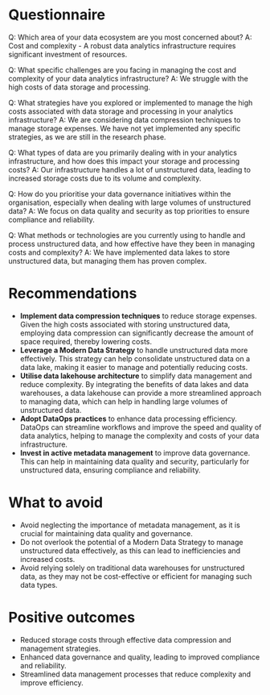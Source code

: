 # Questionnaire

Q: Which area of your data ecosystem are you most concerned about?
A: Cost and complexity - A robust data analytics infrastructure requires significant investment of resources.


Q: What specific challenges are you facing in managing the cost and complexity of your data analytics infrastructure?
A: We struggle with the high costs of data storage and processing.


Q: What strategies have you explored or implemented to manage the high costs associated with data storage and processing in your analytics infrastructure?
A: We are considering data compression techniques to manage storage expenses.
We have not yet implemented any specific strategies, as we are still in the research phase.


Q: What types of data are you primarily dealing with in your analytics infrastructure, and how does this impact your storage and processing costs?
A: Our infrastructure handles a lot of unstructured data, leading to increased storage costs due to its volume and complexity.


Q: How do you prioritise your data governance initiatives within the organisation, especially when dealing with large volumes of unstructured data?
A: We focus on data quality and security as top priorities to ensure compliance and reliability.


Q: What methods or technologies are you currently using to handle and process unstructured data, and how effective have they been in managing costs and complexity?
A: We have implemented data lakes to store unstructured data, but managing them has proven complex.


# Recommendations

- **Implement data compression techniques** to reduce storage expenses. Given the high costs associated with storing unstructured data, employing data compression can significantly decrease the amount of space required, thereby lowering costs.
- **Leverage a Modern Data Strategy** to handle unstructured data more effectively. This strategy can help consolidate unstructured data on a data lake, making it easier to manage and potentially reducing costs.
- **Utilise data lakehouse architecture** to simplify data management and reduce complexity. By integrating the benefits of data lakes and data warehouses, a data lakehouse can provide a more streamlined approach to managing data, which can help in handling large volumes of unstructured data.
- **Adopt DataOps practices** to enhance data processing efficiency. DataOps can streamline workflows and improve the speed and quality of data analytics, helping to manage the complexity and costs of your data infrastructure.
- **Invest in active metadata management** to improve data governance. This can help in maintaining data quality and security, particularly for unstructured data, ensuring compliance and reliability.

# What to avoid

- Avoid neglecting the importance of metadata management, as it is crucial for maintaining data quality and governance.
- Do not overlook the potential of a Modern Data Strategy to manage unstructured data effectively, as this can lead to inefficiencies and increased costs.
- Avoid relying solely on traditional data warehouses for unstructured data, as they may not be cost-effective or efficient for managing such data types.

# Positive outcomes

- Reduced storage costs through effective data compression and management strategies.
- Enhanced data governance and quality, leading to improved compliance and reliability.
- Streamlined data management processes that reduce complexity and improve efficiency.
